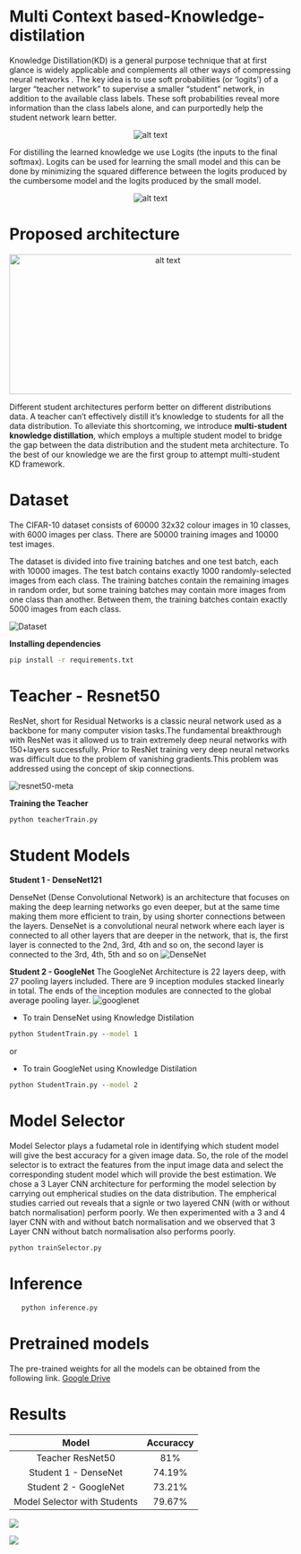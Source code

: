 # Multi Context based-Knowledge-distilation

Knowledge Distillation(KD) is a general purpose technique that at first glance is widely applicable and complements all other ways of compressing neural networks . The key idea is to use soft probabilities (or ‘logits’) of a larger “teacher network” to supervise a smaller “student” network, in addition to the available class labels. These soft probabilities reveal more information than the class labels alone, and can purportedly help the student network learn better.

<p align="center">
<img src="https://github.com/glthrivikram/Multistudent-Knowledge-distilation/blob/main/images/Knowledge%20distilation%20structure.png" alt="alt text" >
</p>

For distilling the learned knowledge we use Logits (the inputs to the final softmax). Logits can be used for learning the small model and this can be done by minimizing the squared difference between the logits produced by the cumbersome model and the logits produced by the small model.

<p align="center">
<img src="https://miro.medium.com/max/455/1*yJD5529FbmtbZ-GC25_ITw.png" alt="alt text" >
</p>



# Proposed architecture
<p align="center">
<img src="https://github.com/glthrivikram/Multistudent-Knowledge-distilation/blob/main/images/MS.png" alt="alt text" width="550" height="250">
</p>

Different student architectures perform better on different distributions data. A teacher can’t effectively distill it’s knowledge to students for all the data distribution. To alleviate this shortcoming, we introduce **multi-student  knowledge distillation**, which employs a multiple student model to bridge the gap between the data distribution and the student meta architecture. To the best of our knowledge we are the first group to attempt multi-student KD framework.

 
# Dataset

The CIFAR-10 dataset consists of 60000 32x32 colour images in 10 classes, with 6000 images per class. There are 50000 training images and 10000 test images.

The dataset is divided into five training batches and one test batch, each with 10000 images. The test batch contains exactly 1000 randomly-selected images from each class. The training batches contain the remaining images in random order, but some training batches may contain more images from one class than another. Between them, the training batches contain exactly 5000 images from each class.

![Dataset](https://github.com/glthrivikram/Multistudent-Knowledge-distilation/blob/main/images/cifar10.png)

**Installing dependencies**
 ```bat
 pip install -r requirements.txt
 ```
# Teacher - Resnet50

ResNet, short for Residual Networks is a classic neural network used as a backbone for many computer vision tasks.The fundamental breakthrough with ResNet was it allowed us to train extremely deep neural networks with 150+layers successfully. Prior to ResNet training very deep neural networks was difficult due to the problem of vanishing gradients.This problem was addressed using the concept of skip connections.

![resnet50-meta](https://github.com/glthrivikram/Multistudent-Knowledge-distilation/blob/main/images/resnetmeta.png)

 **Training the Teacher**
```bat
python teacherTrain.py 
```
# Student Models

**Student 1 - DenseNet121**
  
   DenseNet (Dense Convolutional Network) is an architecture that focuses on making the deep learning networks go even deeper, but at the same time making them more efficient to    train, by using shorter connections between the layers. DenseNet is a convolutional neural network where each layer is connected to all other layers that are deeper in the      network, that is, the first layer is connected to the 2nd, 3rd, 4th and so on, the second layer is connected to the 3rd, 4th, 5th and so on
![DenseNet](https://miro.medium.com/max/875/1*B0urIaJjCIjFIz1MZOP5YQ.png)


**Student 2 - GoogleNet**
    The GoogleNet Architecture is 22 layers deep, with 27 pooling layers included. There are 9 inception modules stacked linearly in total. The ends of the inception modules are     connected to the global average pooling layer.
![googlenet](https://github.com/glthrivikram/Multistudent-Knowledge-distilation/blob/main/images/googlenet.jpg)
 
* To train DenseNet using Knowledge Distilation 
```bat
python StudentTrain.py --model 1
```
or 

* To train GoogleNet using Knowledge Distilation 
```bat
python StudentTrain.py --model 2
```


# Model Selector

Model Selector plays a fudametal role in identifying which student model will give the best accuracy for a given image data. So, the role of the model selector is to extract the features from the input image data and select the corresponding student model which will provide the best estimation.
We chose a 3 Layer CNN architecture for performing the model selection by carrying out empherical studies on the data distribution. The empherical studies carried out reveals that a signle or two layered CNN (with or without batch normalisation) perform poorly. We then experimented with a 3 and 4 layer CNN with and without batch normalisation and we observed that 3 Layer CNN without batch normalisation also performs poorly.

```bat
python trainSelector.py 
```

# Inference 

```bat
   python inference.py 
```
# Pretrained models
The pre-trained weights for all the models can be obtained from the following link.
      [Google Drive](https://drive.google.com/drive/folders/1H7O6QfoPICf9LThpHEYw1IBsWcbip1YO?usp=sharing)
      
# Results 

|            Model    |    Accuraccy     |
|:-------------------:|:----------------:|
|Teacher ResNet50     |     81%          |
|Student 1 - DenseNet |    74.19%        |
|Student 2 - GoogleNet|    73.21%        |
|Model Selector with Students  | 79.67%  |

![](https://github.com/glthrivikram/Multistudent-Knowledge-distilation/blob/main/images/results1itu.png)

![](https://github.com/glthrivikram/Multistudent-Knowledge-distilation/blob/main/images/results2itu.png)




